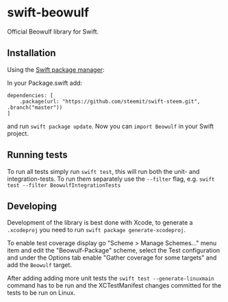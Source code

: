 
swift-beowulf
===========

Official Beowulf library for Swift.

Installation
------------

Using the [Swift package manager](https://swift.org/package-manager/):

In your Package.swift add:

```
dependencies: [
    .package(url: "https://github.com/steemit/swift-steem.git", .branch("master"))
]
```

and run `swift package update`. Now you can `import Beowulf` in your Swift project.


Running tests
-------------

To run all tests simply run `swift test`, this will run both the unit- and integration-tests. To run them separately use the `--filter` flag, e.g. `swift test --filter BeowulfIntegrationTests`


Developing
----------

Development of the library is best done with Xcode, to generate a `.xcodeproj` you need to run `swift package generate-xcodeproj`.

To enable test coverage display go "Scheme > Manage Schemes..." menu item and edit the "Beowulf-Package" scheme, select the Test configuration and under the Options tab enable "Gather coverage for some targets" and add the `Beowulf` target.

After adding adding more unit tests the `swift test --generate-linuxmain` command has to be run and the XCTestManifest changes committed for the tests to be run on Linux.
